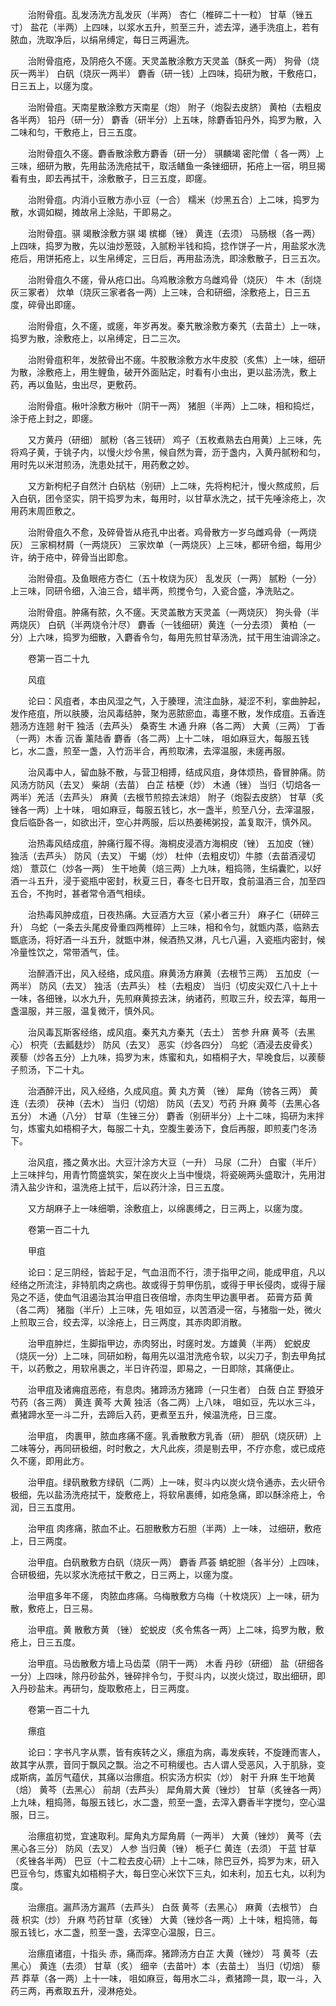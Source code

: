 <!-- { "loadSidebar": true } -->
　　治附骨疽。乱发汤洗方乱发灰（半两） 杏仁（椎碎二十一粒） 甘草（锉五寸） 盐花（半两）上四味，以浆水五升，煎至三升，滤去滓，通手洗疽上，若有脓血，洗取净后，以绢帛缚定，每日三两遍洗。

　　治附骨疽疮，及阴疮久不瘥。天灵盖散涂敷方天灵盖（酥炙一两） 狗骨（烧灰一两半） 白矾（烧灰一两半） 麝香（研一钱）上四味，捣研为散，干敷疮口，日三五上，以瘥为度。

　　治附骨疽。天南星散涂敷方天南星（炮） 附子（炮裂去皮脐） 黄柏（去粗皮各半两） 铅丹（研一分） 麝香（研半分）上五味，除麝香铅丹外，捣罗为散，入二味和匀，干敷疮上，日三五度。

　　治附骨疽久不瘥。麝香散涂敷方麝香（研一分） 骐麟竭 密陀僧（ 各一两）上三味，细研为散，先用盐汤洗疮拭干，取活鳝鱼一条锉细研，拓疮上一宿，明旦揭看有虫，即去再拭干，涂敷散子，日三五度，即瘥。

　　治附骨疽。内消小豆散方赤小豆（一合） 糯米（炒黑五合）上二味，捣罗为散，水调如糊，摊故帛上涂贴，干即易之。

　　治附骨疽。骐 竭散涂敷方骐 竭 槟榔（锉） 黄连（去须） 马肠根（各一两）上四味，捣罗为散，先以油炒葱豉，入腻粉半钱和捣，捻作饼子一片，用盐浆水洗疮后，用饼拓疮上，以生帛缚定，三日后，再用盐汤洗，即涂敷散子，日三五次。

　　治附骨疽久不瘥，骨从疮口出。乌鸡散涂敷方乌雌鸡骨（烧灰） 牛 木（刮烧灰三冢者） 炊单（烧灰三家者各一两）上三味，合和研细，涂敷疮上，日三五度，碎骨出即瘥。

　　治附骨疽，久不瘥，或瘥，年岁再发。秦艽散涂敷方秦艽（去苗土）上一味，捣罗为散，涂敷疮上，以帛缚定，日二三次。

　　治附骨疽积年，发脓骨出不瘥。牛胶散涂敷方水牛皮胶（炙焦）上一味，细研为散，涂敷疮上，用生鲤鱼，破开外面贴定，时看有小虫出，更以盐汤洗，敷上药，再以鱼贴，虫出尽，更敷药。

　　治附骨疽。楸叶涂敷方楸叶（阴干一两） 猪胆（半两）上二味，相和捣烂，涂于疮上封之，即瘥。

　　又方黄丹（研细） 腻粉（各三钱研） 鸡子（五枚煮熟去白用黄）上三味，先将鸡子黄，于铫子内，以慢火炒令黑，候自然为膏，沥于盏内，入黄丹腻粉和匀，用时先以米泔煎汤，洗患处拭干，用药敷之妙。

　　又方新枸杞子自然汁 白矾枯（别研）上二味，先将枸杞汁，慢火熬成煎，后入白矾，团令坚实，阴干捣罗为末，每用时，以甘草水洗之，拭干先唾涂疮上，次用药末周匝敷之。

　　治附骨疽久不愈，及碎骨皆从疮孔中出者。鸡骨散方一岁乌雌鸡骨（一两烧灰） 三家桐材屑（一两烧灰） 三家炊单（一两烧灰）上三味，都研令细，每用少许，纳于疮中，碎骨当出即愈。

　　治附骨疽。及鱼眼疮方杏仁（五十枚烧为灰） 乱发灰（一两） 腻粉（一分）上三味，同研令细，入油三合，蜡半两，煎搅令匀，入瓷合盛，净洗贴之。

　　治附骨疽。肿痛有脓，久不瘥。天灵盖散方天灵盖（一两烧灰） 狗头骨（半两烧灰） 白矾（半两烧令汁尽） 麝香（一钱细研）黄连（一分去须） 黄柏（一分）上六味，捣罗为细散，入麝香令匀，每用先煎甘草汤洗，拭干用生油调涂之。

　　卷第一百二十九

　　风疽

　　论曰：风疽者，本由风湿之气，入于腠理，流注血脉，凝涩不利，挛曲肿起，发作疮疽，所以肤腠，治风毒结肿，聚为恶脓瘀血，毒壅不散，发作成疽。五香连翘汤方连翘 射干 独活（去芦头） 桑寄生 木通 升麻（各二两） 大黄（三两） 丁香（一两）木香 沉香 薰陆香 麝香（各二两）上十二味， 咀如麻豆大，每服五钱匕，水二盏，煎至一盏，入竹沥半合，再煎取沸，去滓温服，未瘥再服。

　　治风毒中人，留血脉不散，与营卫相搏，结成风疽，身体烦热，昏冒肿痛。防风汤方防风（去叉） 柴胡（去苗） 白芷 桔梗（炒） 木通（锉） 当归（切焙各一两半）羌活（去芦头） 麻黄（去根节煎掠去沫焙） 附子（炮裂去皮脐） 甘草（炙锉各一两）上十味， 咀如麻豆，每服五钱匕，水一盏半，煎至八分，去滓温服，食后临卧各一，如欲出汗，空心并两服，后以热姜稀粥投，盖复取汗，慎外风。

　　治热毒风结成疽，肿痛行履不得。海桐皮浸酒方海桐皮（锉） 五加皮（锉） 独活（去芦头） 防风（去叉） 干蝎（炒） 杜仲（去粗皮切）牛膝（去苗酒浸切焙） 薏苡仁（炒各一两） 生干地黄（焙三两）上九味，粗捣筛，生绢囊贮，以好酒一斗五升，浸于瓷瓶中密封，秋夏三日，春冬七日开取，食前温酒三合，加至四五合，不拘时，甚者常令酒气相续。

　　治热毒风肿成疽，日夜热痛。大豆酒方大豆（紧小者三升） 麻子仁（研碎三升） 乌蛇（一条去头尾皮骨重四两椎碎）上三味，相和令匀，就甑内蒸，临熟去甑底汤，将好酒一斗五升，就甑中淋，候酒热又淋，凡七八遍，入瓷瓶内密封，候冷量性饮之，常带酒气，佳。

　　治醉酒汗出，风入经络，成风疽。麻黄汤方麻黄（去根节三两） 五加皮（一两半） 防风（去叉） 独活（去芦头） 桂（去粗皮） 当归（切皮尖双仁八十上十一味，各细锉，以水九升，先煎麻黄掠去沫，纳诸药，煎取三升，绞去滓，每用一盏温服，并三服，温复微汗，慎外风。

　　治风毒瓦斯客经络，成风疽。秦艽丸方秦艽（去土） 苦参 升麻 黄芩（去黑心） 枳壳（去瓤麸炒） 防风（去叉） 恶实（炒各四分） 乌蛇（酒浸去皮骨炙） 蒺藜（炒各五分）上九味，捣罗为末，炼蜜和丸，如梧桐子大，早晚食后，以蒺藜子煎汤，下二十丸。

　　治酒醉汗出，风入经络，久成风疽。黄 丸方黄 （锉） 犀角（镑各三两） 黄连（去须） 茯神（去木） 当归（切焙） 防风（去叉）芍药 升麻 黄芩（去黑心各五分） 木通（八分） 甘草（生锉三分） 麝香（别研半分）上十二味，捣研为末拌匀，炼蜜丸如梧桐子大，每服二十丸，空腹生姜汤下，食后再服，即煎麦门冬汤下。

　　治风疽，搔之黄水出。大豆汁涂方大豆（一升） 马尿（二升） 白蜜（半斤）上三味拌匀，用青竹筒盛筑实，架在炭火上当中慢烧，将瓷碗两头盛取汁，先用泔清入盐少许和，温洗疮上拭干，后以药汁涂，日三五度。

　　又方胡麻子上一味细嚼，涂敷疽上，以绵裹缚之，日三两上，以瘥为度。

　　卷第一百二十九

　　甲疽

　　论曰：足三阴经，皆起于足，气血沮而不行，溃于指甲之间，能成甲疽，凡以经络之所流注，非特肌肉之病也。故或得于剪甲伤肌，或得于甲长侵肉，或得于屦凫之不适，使血气沮遏治其治甲疽日夜倍增，赤肉生甲边裹甲者。 茹膏方茹 黄 （各二两） 猪脂（半斤）上三味，先 咀如豆，以苦酒浸一宿，与猪脂一处，微火上煎取三合，绞去滓，以涂疮上，日三两度，其赤肉即消散。

　　治甲疽肿烂，生脚指甲边，赤肉努出，时瘥时发。方雄黄（半两） 蛇蜕皮（烧灰一分）上二味，同研如粉，每用先以温泔洗疮令软，以尖刀子，割去甲角拭干，以药敷之，用软帛裹之，半日许药湿，即易之，一日即除，其痛便止。

　　治甲疽及诸痈疽恶疮，有息肉。猪蹄汤方猪蹄（一只生者） 白蔹 白芷 野狼牙 芍药（各三两） 黄连 黄芩 大黄 独活（各二两）上八味， 咀如豆，先以水三斗，煮猪蹄水至一斗二升，去蹄后入药，更煮至五升，候温洗疮，日三度。

　　治甲疽， 肉裹甲，脓血疼痛不瘥。乳香散敷方乳香（研） 胆矾（烧灰研）上二味等分，再同研极细，时时敷之，大凡此疾，须是剔去甲，不疗亦愈，或已成疮久不瘥，即用此方。

　　治甲疽。绿矾散敷方绿矾（二两）上一味，熨斗内以炭火烧令通赤，去火研令极细，先以盐汤洗疮拭干，旋敷疮上，将软帛裹缚，如疮急痛，即以酥涂疮上，令润，日三五度用。

　　治甲疽 肉疼痛，脓血不止。石胆散敷方石胆（半两）上一味， 过细研，敷疮上，日三两度。

　　治甲疽。白矾散敷方白矾（烧灰一两） 麝香 芦荟 蚺蛇胆（各半分）上四味，合研极细，先以浆水洗疮拭干敷之，日三两上，以瘥为度。

　　治甲疽多年不瘥， 肉脓血疼痛。乌梅散敷方乌梅（十枚烧灰）上一味，研为散，敷疮上，日三易。

　　治甲疽。黄 散敷方黄 （锉） 蛇蜕皮（炙令焦各一两）上二味，捣罗为散，敷疮上，日三五度。

　　治甲疽。马齿散敷方墙上马齿菜（阴干一两） 木香 丹砂（研细） 盐（研细各一分）上四味，除丹砂盐外，锉碎拌令匀，于熨斗内，以炭火烧过，取出细研，即入丹砂盐末。再研匀，旋取敷疮上，日三两度。

　　卷第一百二十九

　　瘭疽

　　论曰：字书凡字从票，皆有疾转之义，瘭疽为病，毒发疾转，不旋踵而害人，故其字从票，音同于飘风之飘。治之不可稍缓也。古人谓人受恶风，入于肌脉，变成斯病，盖厉气蕴伏，其痛以治瘭疽。枳实汤方枳实（炒） 射干 升麻 生干地黄（焙） 黄芩（去黑心） 前胡（去芦头） 犀角屑大黄（锉炒） 甘草（炙锉各一两）上九味，粗捣筛，每服五钱匕，水二盏，煎至一盏，去滓入麝香半字搅匀，空心温服，日三。

　　治瘭疽初觉，宜速取利。犀角丸方犀角屑（一两半） 大黄（锉炒） 黄芩（去黑心各三分） 防风（去叉） 人参 当归黄（锉） 栀子仁 黄连（去须） 干蓝 甘草（炙锉各半两） 巴豆（十二粒去皮心研）上十二味，除巴豆外，捣罗为末，研入巴豆令匀，炼蜜丸如梧桐子大，每日空心米饮下三丸，如未利，加五七丸，以利为度。

　　治瘭疽。漏芦汤方漏芦（去芦头） 白蔹 黄芩（去黑心） 麻黄（去根节） 白薇 枳实（炒） 升麻 芍药甘草（炙锉） 大黄（锉炒各一两）上十味，粗捣筛，每服五钱匕，水二盏，煎至一盏，去滓空心温服，日三。

　　治瘭疽诸疽，十指头 赤，痛而痒。猪蹄汤方白芷 大黄（锉炒） 芎 黄芩（去黑心） 黄连（去须） 甘草（炙） 细辛（去苗叶）本（去苗土） 当归（切焙） 藜芦 莽草（各一两）上十一味， 咀如麻豆，每用水二斗，煮猪蹄一具，取一斗，入药三两，再煮取五升，浸淋疮处。


